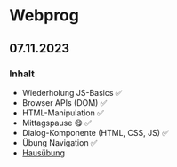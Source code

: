# Webprog
## 07.11.2023

### Inhalt
- Wiederholung JS-Basics ✅
- Browser APIs (DOM) ✅
- HTML-Manipulation ✅
- Mittagspause 😋 ✅
- Dialog-Komponente (HTML, CSS, JS) ✅
- Übung Navigation ✅
- [Hausübung](https://github.com/wdamanuel/23md3-webprog/blob/main/231107%20-%20JS%20Basics/aufgabe.md)